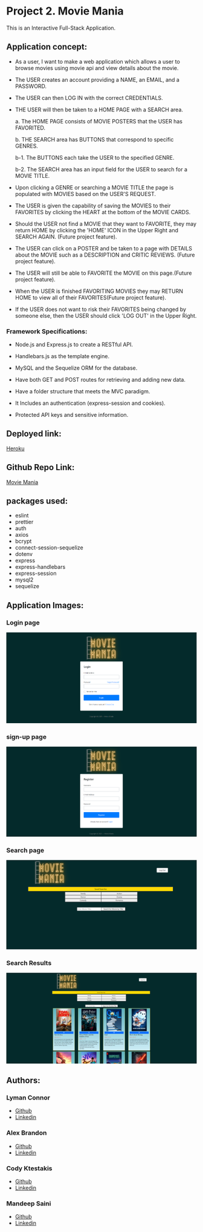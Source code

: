 # Project 2. Movie Mania

This is an Interactive Full-Stack Application.

## Application concept:

- As a user, I want to make a web application which allows a user to browse movies using movie api and view details about the movie.

- The USER creates an account providing a NAME, an EMAIL, and a PASSWORD.

- The USER can then LOG IN with the correct CREDENTIALS.

- THE USER will then be taken to a HOME PAGE with a SEARCH area.

  a. The HOME PAGE consists of MOVIE POSTERS that the USER has FAVORITED.

  b. THE SEARCH area has BUTTONS that correspond to specific GENRES.

  b-1. The BUTTONS each take the USER to the specified GENRE.

  b-2. The SEARCH area has an input field for the USER to search for a MOVIE TITLE.

- Upon clicking a GENRE or searching a MOVIE TITLE the page is populated with MOVIES based on the USER'S REQUEST.

- The USER is given the capability of saving the MOVIES to their FAVORITES by clicking the HEART at the bottom of the MOVIE CARDS.

- Should the USER not find a MOVIE that they want to FAVORITE, they may return HOME by clicking the 'HOME' ICON in the Upper Right and SEARCH AGAIN. (Future project feature).

- The USER can click on a POSTER and be taken to a page with DETAILS about the MOVIE such as a DESCRIPTION and CRITIC REVIEWS. (Future project feature).

- The USER will still be able to FAVORITE the MOVIE on this page.(Future project feature).

- When the USER is finished FAVORITING MOVIES they may RETURN HOME to view all of their FAVORITES(Future project feature).

- If the USER does not want to risk their FAVORITES being changed by someone else, then the USER should click 'LOG OUT' in the Upper Right.

### Framework Specifications:

- Node.js and Express.js to create a RESTful API.

- Handlebars.js as the template engine.

- MySQL and the Sequelize ORM for the database.

- Have both GET and POST routes for retrieving and adding new data.

- Have a folder structure that meets the MVC paradigm.

- It Includes an authentication (express-session and cookies).

- Protected API keys and sensitive information.

## Deployed link:

[Heroku](https://moviemania000.herokuapp.com/)

## Github Repo Link:

[Movie Mania](https://github.com/mandy2324/Project-2.git)

## packages used:

- eslint
- prettier
- auth
- axios
- bcrypt
- connect-session-sequelize
- dotenv
- express
- express-handlebars
- express-session
- mysql2
- sequelize

## Application Images:

### Login page

![Login page](./public/images/login.png)

### sign-up page

![Sign-up page](./public/images/signup.png)

### Search page

![Search page](./public/images/search.png)

### Search Results

![Search results](./public/images/searchMovie.png)

## Authors:

### Lyman Connor

- [Github](https://github.com/Xckz)
- [Linkedin](https://www.linkedin.com/in/lyman-connor/)

### Alex Brandon

- [Github](https://github.com/alexbrandon3)
- [Linkedin](link)

### Cody Ktestakis

- [Github](https://github.com/Cktestakis)
- [Linkedin](https://www.linkedin.com/in/cody-ktestakis/)

### Mandeep Saini

- [Github](https://github.com/mandy2324)
- [Linkedin](https://www.linkedin.com/in/m23saini/)
